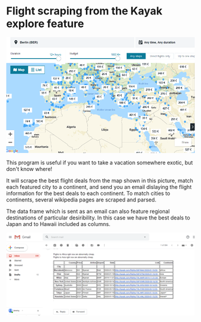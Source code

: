 # Flight scraping from the Kayak explore feature

[![Kayak explore scraper explanation on youtube](kayak.png)](https://youtu.be/b9PZgzXJBIk "Kayak explore scraper explanation on youtube")

This program is useful if you want to take a vacation somewhere exotic, but don't know where!

It will scrape the best flight deals from the map shown in this picture, match each featured city to a continent, and send you an email dislaying the flight information for the best deals to each continent. To match cities to continents, several wikipedia pages are scraped and parsed.

The data frame which is sent as an email can also feature regional destinations of particular desiribility. In this case we have the best deals to Japan and to Hawaii included as columns.

![The generated email](email.png)
